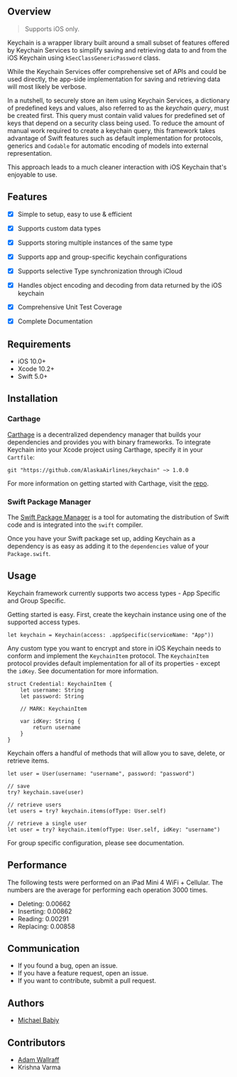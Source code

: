 ## Overview

> Supports iOS only.  

Keychain is a wrapper library built around a small subset of features offered by Keychain Services to simplify saving and retrieving data to and from the iOS Keychain using `kSecClassGenericPassword` class.

While the Keychain Services offer comprehensive set of APIs and could be used directly, the app-side implementation for saving and retrieving data will most likely be verbose.

In a nutshell, to securely store an item using Keychain Services, a dictionary of predefined keys and values, also referred to as the _keychain query_, must be created first. This query must contain valid values for predefined set of keys that depend on a security class being used. To reduce the amount of manual work required to create a keychain query, this framework takes advantage of Swift features such as default implementation for protocols, generics and `Codable` for automatic encoding of models into external representation.

This approach leads to a much cleaner interaction with iOS Keychain that's enjoyable to use.


## Features
- [x] Simple to setup, easy to use & efficient
- [x] Supports custom data types
- [x] Supports storing multiple instances of the same type
- [x] Supports app and group-specific keychain configurations
- [x] Supports selective Type synchronization through iCloud
- [x] Handles object encoding and decoding from data returned by the iOS keychain
- [x] Comprehensive Unit Test Coverage
- [x] Complete Documentation


## Requirements
* iOS 10.0+
* Xcode 10.2+
* Swift 5.0+


## Installation

### Carthage
[Carthage](https://github.com/Carthage/Carthage) is a decentralized dependency manager that builds your dependencies and provides you with binary frameworks. To integrate Keychain into your Xcode project using Carthage, specify it in your `Cartfile`:

```
git "https://github.com/AlaskaAirlines/keychain" ~> 1.0.0
```

For more information on getting started with Carthage, visit the [repo](https://github.com/Carthage/Carthage).

### Swift Package Manager

The [Swift Package Manager](https://swift.org/package-manager/) is a tool for automating the distribution of Swift code and is integrated into the `swift` compiler.

Once you have your Swift package set up, adding Keychain as a dependency is as easy as adding it to the `dependencies` value of your `Package.swift`.


## Usage
Keychain framework currently supports two access types - App Specific and Group Specific.

Getting started is easy. First, create the keychain instance using one of the supported access types.

```
let keychain = Keychain(access: .appSpecific(serviceName: "App"))
```

Any custom type you want to encrypt and store in iOS Keychain needs to conform and implement the `KeychainItem` protocol. The `KeychainItem` protocol provides default implementation for all of its properties - except the `idKey`. See documentation for more information.

```
struct Credential: KeychainItem {
    let username: String
    let password: String

    // MARK: KeychainItem

    var idKey: String {
        return username
    }
}
```

Keychain offers a handful of methods that will allow you to save, delete, or retrieve items.

```
let user = User(username: "username", password: "password")

// save
try? keychain.save(user)

// retrieve users
let users = try? keychain.items(ofType: User.self)

// retrieve a single user
let user = try? keychain.item(ofType: User.self, idKey: "username")
```

For group specific configuration, please see documentation.


## Performance
The following tests were performed on an iPad Mini 4 WiFi + Cellular. The numbers are the average for performing each operation 3000 times.

* Deleting: 0.00662
* Inserting: 0.00862
* Reading: 0.00291
* Replacing: 0.00858


## Communication
* If you found a bug, open an issue.
* If you have a feature request, open an issue.
* If you want to contribute, submit a pull request.


## Authors
* [Michael Babiy](https://github.com/michaelbabiy)

## Contributors
* [Adam Wallraff](https://github.com/awallraff)
* Krishna Varma
